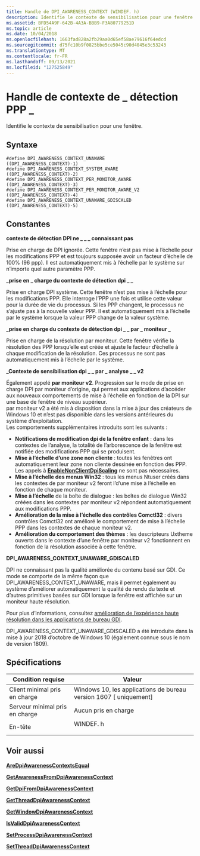 ```yaml
---
title: Handle de DPI_AWARENESS_CONTEXT (WINDEF. h)
description: Identifie le contexte de sensibilisation pour une fenêtre.
ms.assetid: BFD54A9F-642B-4A3A-BBB9-F3A80779251D
ms.topic: article
ms.date: 10/04/2018
ms.openlocfilehash: 1663fad828a2fb29aa0d65ef58ae79616f64edcd
ms.sourcegitcommit: d75fc10b9f0825bbe5ce5045c90d4045e3c53243
ms.translationtype: MT
ms.contentlocale: fr-FR
ms.lasthandoff: 09/13/2021
ms.locfileid: "127525849"
---
```

# <a name="dpi_awareness_context-handle"></a>Handle de contexte de \_ détection PPP \_

Identifie le contexte de sensibilisation pour une fenêtre.

## <a name="syntax"></a>Syntaxe

``` syntax
#define DPI_AWARENESS_CONTEXT_UNAWARE              ((DPI_AWARENESS_CONTEXT)-1)
#define DPI_AWARENESS_CONTEXT_SYSTEM_AWARE         ((DPI_AWARENESS_CONTEXT)-2)
#define DPI_AWARENESS_CONTEXT_PER_MONITOR_AWARE    ((DPI_AWARENESS_CONTEXT)-3)
#define DPI_AWARENESS_CONTEXT_PER_MONITOR_AWARE_V2 ((DPI_AWARENESS_CONTEXT)-4)
#define DPI_AWARENESS_CONTEXT_UNAWARE_GDISCALED    ((DPI_AWARENESS_CONTEXT)-5)
```

## <a name="constants"></a>Constantes

**contexte de détection DPI ne \_ \_ \_ connaissant pas**<dl> Prise en charge de DPI ignorée. Cette fenêtre n’est pas mise à l’échelle pour les modifications PPP et est toujours supposée avoir un facteur d’échelle de 100% (96 ppp). Il est automatiquement mis à l’échelle par le système sur n’importe quel autre paramètre PPP.  
</dl>

**\_prise en \_ charge du contexte de détection dpi \_ \_**<dl> Prise en charge DPI système. Cette fenêtre n’est pas mise à l’échelle pour les modifications PPP. Elle interroge l’PPP une fois et utilise cette valeur pour la durée de vie du processus. Si les PPP changent, le processus ne s’ajuste pas à la nouvelle valeur PPP. Il est automatiquement mis à l’échelle par le système lorsque la valeur PPP change de la valeur système.  
</dl>

**\_prise en charge du contexte de détection dpi \_ \_ par \_ moniteur \_**<dl> Prise en charge de la résolution par moniteur. Cette fenêtre vérifie la résolution des PPP lorsqu’elle est créée et ajuste le facteur d’échelle à chaque modification de la résolution. Ces processus ne sont pas automatiquement mis à l’échelle par le système.  
</dl>

**\_Contexte de sensibilisation dpi \_ \_ par \_ analyse \_ \_ v2**<dl> Également appelé **par moniteur v2**. Progression sur le mode de prise en charge DPI par moniteur d’origine, qui permet aux applications d’accéder aux nouveaux comportements de mise à l’échelle en fonction de la DPI sur une base de fenêtre de niveau supérieur.  
par moniteur v2 a été mis à disposition dans la mise à jour des créateurs de Windows 10 et n’est pas disponible dans les versions antérieures du système d’exploitation.  
Les comportements supplémentaires introduits sont les suivants :

-   **Notifications de modification dpi de la fenêtre enfant** : dans les contextes de l’analyse, la totalité de l’arborescence de la fenêtre est notifiée des modifications PPP qui se produisent.
-   **Mise à l’échelle d’une zone non cliente** : toutes les fenêtres ont automatiquement leur zone non cliente dessinée en fonction des PPP. Les appels à [**EnableNonClientDpiScaling**](/windows/desktop/api/Winuser/nf-winuser-enablenonclientdpiscaling) ne sont pas nécessaires.
-   **Mise à l’échelle des menus Win32** : tous les menus Ntuser créés dans les contextes de par moniteur v2 feront l’d’une mise à l’échelle en fonction de chaque moniteur.
-   **Mise à l’échelle** de la boîte de dialogue : les boîtes de dialogue Win32 créées dans les contextes par moniteur v2 répondent automatiquement aux modifications PPP.
-   **Amélioration de la mise à l’échelle des contrôles Comctl32** : divers contrôles Comctl32 ont amélioré le comportement de mise à l’échelle PPP dans les contextes de chaque moniteur v2.
-   **Amélioration du comportement des thèmes** : les descripteurs Uxtheme ouverts dans le contexte d’une fenêtre par moniteur v2 fonctionnent en fonction de la résolution associée à cette fenêtre.

  
</dl>

**DPI_AWARENESS_CONTEXT_UNAWARE_GDISCALED**

DPI ne connaissant pas la qualité améliorée du contenu basé sur GDI. Ce mode se comporte de la même façon que DPI_AWARENESS_CONTEXT_UNAWARE, mais il permet également au système d’améliorer automatiquement la qualité de rendu du texte et d’autres primitives basées sur GDI lorsque la fenêtre est affichée sur un moniteur haute résolution.

Pour plus d’informations, consultez [amélioration de l’expérience haute résolution dans les applications de bureau GDI](https://blogs.windows.com/buildingapps/2017/05/19/improving-high-dpi-experience-gdi-based-desktop-apps/#Uwv9gY1SvpbgQ4dK.97).

DPI_AWARENESS_CONTEXT_UNAWARE_GDISCALED a été introduite dans la mise à jour 2018 d’octobre de Windows 10 (également connue sous le nom de version 1809).


## <a name="requirements"></a>Spécifications

| Condition requise | Valeur |
|----|-----------|
| Client minimal pris en charge<br/> | Windows 10, les applications de bureau version 1607 \[ uniquement\]<br/> |
| Serveur minimal pris en charge<br/> | Aucun pris en charge <br/>  |
| En-tête<br/>                   | <dl> <dt>WINDEF. h</dt> </dl> |

## <a name="see-also"></a>Voir aussi

<dl> <dt>

[**AreDpiAwarenessContextsEqual**](/windows/desktop/api/winuser/nf-winuser-aredpiawarenesscontextsequal)
</dt> <dt>

[**GetAwarenessFromDpiAwarenessContext**](/windows/desktop/api/winuser/nf-winuser-getawarenessfromdpiawarenesscontext)
</dt> </dl>

[**GetDpiFromDpiAwarenessContext**](/windows/desktop/api/winuser/nf-winuser-getdpifromdpiawarenesscontext)
</dt> </dl>

[**GetThreadDpiAwarenessContext**](/windows/desktop/api/winuser/nf-winuser-getthreaddpiawarenesscontext)
</dt> </dl>

[**GetWindowDpiAwarenessContext**](/windows/desktop/api/winuser/nf-winuser-getwindowdpiawarenesscontext)
</dt> </dl>

[**IsValidDpiAwarenessContext**](/windows/desktop/api/winuser/nf-winuser-isvaliddpiawarenesscontext)
</dt> </dl>

[**SetProcessDpiAwarenessContext**](/windows/desktop/api/winuser/nf-winuser-setprocessdpiawarenesscontext)
</dt> </dl>

[**SetThreadDpiAwarenessContext**](/windows/desktop/api/winuser/nf-winuser-setthreaddpiawarenesscontext)
